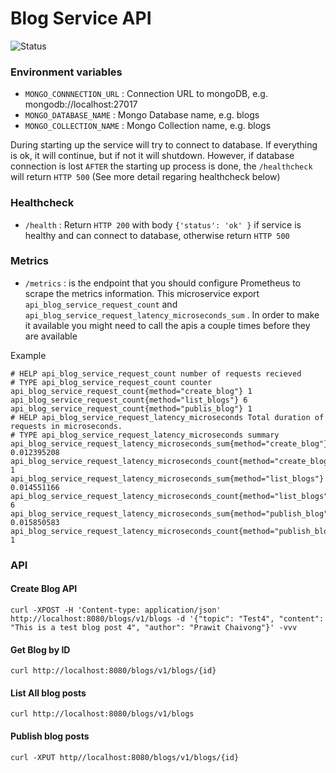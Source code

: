 # Blog Service API

![Status](https://github.com/Zeabix/blog-service/actions/workflows/simple-dev-pipeline.yml/badge.svg)

### Environment variables
* `MONGO_CONNNECTION_URL`  :  Connection URL to mongoDB, e.g. mongodb://localhost:27017
* `MONGO_DATABASE_NAME`   :  Mongo Database name, e.g. blogs
* `MONGO_COLLECTION_NAME`  :  Mongo Collection name, e.g. blogs


During starting up the service will try to connect to database. If everything is ok, it will continue, but if not it will shutdown.
However, if database connection is lost `AFTER` the starting up process is done, the `/healthcheck` will return `HTTP 500` (See more detail regaring healthcheck below)


### Healthcheck
* `/health` : Return `HTTP 200` with body `{'status': 'ok' }` if service is healthy and can connect to database, otherwise return `HTTP 500`


### Metrics
* `/metrics` : is the endpoint that you should configure Prometheus to scrape the metrics information. This microservice export `api_blog_service_request_count` and `api_blog_service_request_latency_microseconds_sum` . In order to make it available you might need to call the apis a couple times before they are available

Example

```
# HELP api_blog_service_request_count number of requests recieved
# TYPE api_blog_service_request_count counter
api_blog_service_request_count{method="create_blog"} 1
api_blog_service_request_count{method="list_blogs"} 6
api_blog_service_request_count{method="publis_blog"} 1
# HELP api_blog_service_request_latency_microseconds Total duration of requests in microseconds.
# TYPE api_blog_service_request_latency_microseconds summary
api_blog_service_request_latency_microseconds_sum{method="create_blog"} 0.012395208
api_blog_service_request_latency_microseconds_count{method="create_blog"} 1
api_blog_service_request_latency_microseconds_sum{method="list_blogs"} 0.014551166
api_blog_service_request_latency_microseconds_count{method="list_blogs"} 6
api_blog_service_request_latency_microseconds_sum{method="publish_blog"} 0.015850583
api_blog_service_request_latency_microseconds_count{method="publish_blog"} 1
```


### API
#### Create Blog API

```
curl -XPOST -H 'Content-type: application/json' http://localhost:8080/blogs/v1/blogs -d '{"topic": "Test4", "content": "This is a test blog post 4", "author": "Prawit Chaivong"}' -vvv
```

#### Get Blog by ID
`curl http://localhost:8080/blogs/v1/blogs/{id}`

#### List All blog posts
`curl http://localhost:8080/blogs/v1/blogs`

#### Publish blog posts
`curl -XPUT http//localhost:8080/blogs/v1/blogs/{id}`